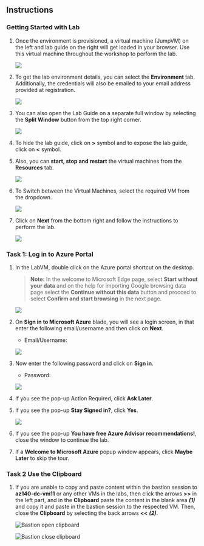 ## Instructions

### Getting Started with Lab

1. Once the environment is provisioned, a virtual machine (JumpVM) on the left and lab guide on the right will get loaded in your browser. Use this virtual machine throughout the workshop to perform the lab.

    ![](images/start2.png)
    
1. To get the lab environment details, you can select the **Environment** tab. Additionally, the credentials will also be emailed to your email address provided at registration.

    ![](images/env.png)

1. You can also open the Lab Guide on a separate full window by selecting the **Split Window** button from the top right corner.

    ![](images/splitw.png)

1. To hide the lab guide, click on **>** symbol and to expose the lab guide, click on **<** symbol.   

1. Also, you can **start, stop and restart** the virtual machines from the **Resources** tab.

    ![](images/res.png)

1. To Switch between the Virtual Machines, select the required VM from the dropdown.

    ![](images/switch.png)

1. Click on **Next** from the bottom right and follow the instructions to perform the lab.

    ![](images/Instr4.png) 

### Task 1: Log in to Azure Portal

1. In the LabVM, double click on the Azure portal shortcut on the desktop.
   
    > **Note:** In the welcome to Microsoft Edge page, select **Start without your data** and on the help for importing Google browsing data page select the **Continue without this data** button and procced to select **Confirm and start browsing** in the next page.

    ![](images/start1.png)

1. On **Sign in to Microsoft Azure** blade, you will see a login screen, in that enter the following email/username and then click on **Next**. 
   * Email/Username: <inject key="AzureAdUserEmail"></inject>

    ![](images/portalsignin-1.png)

1. Now enter the following password and click on **Sign in**.
   * Password: <inject key="AzureAdUserPassword"></inject>

    ![](images/portalsignin-2.png)
   
1. If you see the pop-up Action Required, click **Ask Later**.

1. If you see the pop-up **Stay Signed in?**, click **Yes**.

    ![](images/portalsignin-3.png)

1. If you see the pop-up **You have free Azure Advisor recommendations!**, close the window to continue the lab.

1. If a **Welcome to Microsoft Azure** popup window appears, click **Maybe Later** to skip the tour.

### Task 2 Use the Clipboard

1. If you are unable to copy and paste content within the bastion session to **az140-dc-vm11** or any other VMs in the  labs, then click the arrows **>>** in the left part, and in the **Clipboard** paste the content in the blank area ***(1)*** and copy it and paste in the bastion session to the respected VM. Then, close the **Clipboard** by selecting the back arrows **<<** ***(2)***.


   ![Bastion open clipboard](./images/bastion-arrow-out.png)



   ![Bastion close clipboard](./images/bastion-copy-paste.png)
 
   
       

